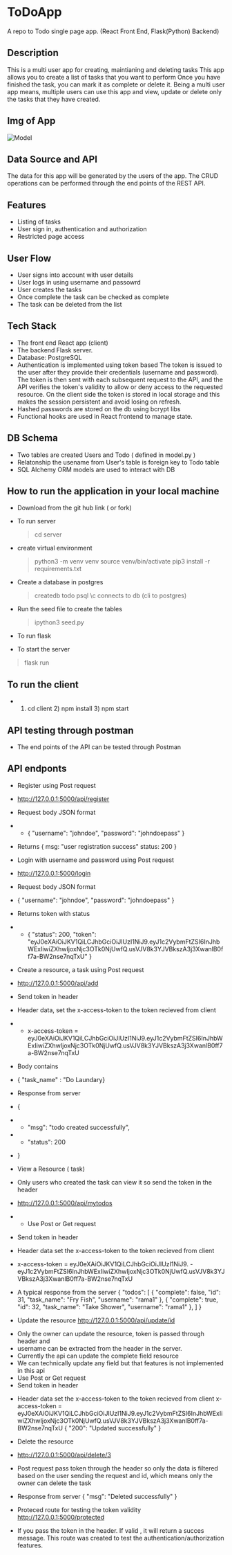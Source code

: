# ToDoApp
A repo to Todo single page app. (React Front End, Flask(Python) Backend)

## Description
This is a multi user app for creating, maintianing and deleting tasks
This app allows you to create a list of tasks that you want to perform
Once you have finished the task, you can mark it as complete or delete it.
Being a multi user app means, multiple users can use this app and view, update or delete only the tasks that they have created.

## Img of App

![Model](https://github.com/ramasrini1/ToDoApp/blob/main/client/src/Components/assets/todoApp.png)
## Data Source and API
The data for this app will be generated by the users of the app.
The CRUD operations can be performed through the end points of the REST API. 


## Features
* Listing of tasks
* User sign in, authentication and authorization
* Restricted page access

## User Flow
* User signs into account with user details
* User logs in using username and passowrd
* User creates the tasks
* Once complete the task can be checked as complete
* The task can be deleted from the list

## Tech Stack
* The front end React app (client)
* The backend Flask server.
* Database: PostgreSQL 
* Authentication is implemented using token based
    The token is issued to the user after they provide their credentials 
    (username and password). The token is then sent with each subsequent request to the API, and the API verifies the token's validity to allow or deny access to the requested resource.
    On the client side the token is stored in local storage and this makes the session persistent and avoid losing on refresh.
* Hashed passwords are stored on the db using bcrypt libs
* Functional hooks are used in React frontend to manage state.

## DB Schema
* Two tables are created Users and Todo ( defined in model.py )
* Relatonship the usename from User's table is foreign key to Todo table
* SQL Alchemy ORM models are used to interact with DB

## How to run the application in your local machine
* Download from the git hub link ( or fork)

* To run server
    >cd server
* create virtual environment
    >python3 -m venv venv
    >source venv/bin/activate
    >pip3 install -r requirements.txt
* Create a database in postgres
    >createdb todo
    >psql \c connects to db (cli to postgres)
* Run the seed file to create the tables
    >ipython3 seed.py
* To run flask
* To start the server 
> flask run

## To run the client
* 1) cd client 2) npm install 3) npm start

## API testing through postman
* The end points of the API can be tested through Postman

## API endponts
* Register using Post request
* http://127.0.0.1:5000/api/register
* Request body JSON format
* - { "username": "johndoe", "password": "johndoepass" }
* Returns { msg: "user registration success" status: 200 }

* Login with username and password using Post request
* http://127.0.0.1:5000/login
* Request body JSON format
* { "username": "johndoe", "password": "johndoepass" }

* Returns token with status
* - {
    "status": 200,
    "token": "eyJ0eXAiOiJKV1QiLCJhbGciOiJIUzI1NiJ9.eyJ1c2VybmFtZSI6InJhbWExIiwiZXhwIjoxNjc3OTk0NjUwfQ.usVJV8k3YJVBkszA3j3XwanlB0ff7a-BW2nse7nqTxU"
}

* Create a resource, a task using Post request
* http://127.0.0.1:5000/api/add
* Send token in header
* Header data, set the x-access-token to the token recieved from client
* - x-access-token = eyJ0eXAiOiJKV1QiLCJhbGciOiJIUzI1NiJ9.eyJ1c2VybmFtZSI6InJhbWExIiwiZXhwIjoxNjc3OTk0NjUwfQ.usVJV8k3YJVBkszA3j3XwanlB0ff7a-BW2nse7nqTxU

* Body contains
* { "task_name" : "Do Laundary}
* Response from server
* {
* -    "msg": "todo created successfully",
* -   "status": 200
* }

* View a Resource ( task) 
* Only users who created the task can view it so send the token in the header
* http://127.0.0.1:5000/api/mytodos
* - Use Post or Get request
- Send token in header
* Header data set the x-access-token to the token recieved from client
* x-access-token = eyJ0eXAiOiJKV1QiLCJhbGciOiJIUzI1NiJ9. -eyJ1c2VybmFtZSI6InJhbWExIiwiZXhwIjoxNjc3OTk0NjUwfQ.usVJV8k3YJVBkszA3j3XwanlB0ff7a-BW2nse7nqTxU

* A typical response from  the server
{
    "todos": [
        {
            "complete": false,
            "id": 31,
            "task_name": "Fry Fish",
            "username": "rama1"
        },
        {
            "complete": true,
            "id": 32,
            "task_name": "Take Shower",
            "username": "rama1"
        },
    ]
}

* Update the resource
http://127.0.0.1:5000/api/update/id
- Only the owner can update the resource, token is passed through header and
- username can be extracted from the header in the server.
- Currently the api can update the complete field resource
- We can technically update any field but that features is not implemented in  this api
- Use Post or Get request
- Send token in header
* Header data set the x-access-token to the token recieved from client
x-access-token = eyJ0eXAiOiJKV1QiLCJhbGciOiJIUzI1NiJ9.eyJ1c2VybmFtZSI6InJhbWExIiwiZXhwIjoxNjc3OTk0NjUwfQ.usVJV8k3YJVBkszA3j3XwanlB0ff7a-BW2nse7nqTxU
{
    "200": "Updated successfully"
}

* Delete the resource
* http://127.0.0.1:5000/api/delete/3
* Post request pass token through the header so only the data is filtered based
on the user sending the request and id, which means only the owner can delete the task
* Response from server
{
    "msg": "Deleted successfully"
}

* Proteced route for testing the token validity
http://127.0.0.1:5000/protected
* If you pass the token in the header. If valid , it will return a succes message.
This route was created to test the authentication/authorization features.



